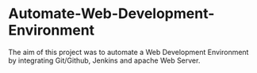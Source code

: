 # Automate-Web-Development-Environment
The aim of this project was to automate a Web Development Environment by integrating Git/Github, Jenkins and apache Web Server.
